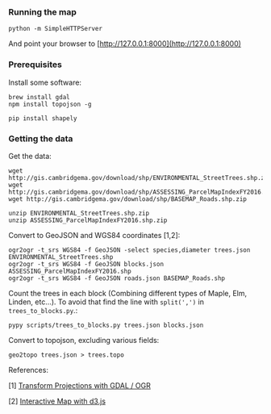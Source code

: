 ### Running the map

```
python -m SimpleHTTPServer
```

And point your browser to [http://127.0.0.1:8000](http://127.0.0.1:8000)


### Prerequisites

Install some software:

```
brew install gdal
npm install topojson -g

pip install shapely
```

### Getting the data

Get the data:

```
wget http://gis.cambridgema.gov/download/shp/ENVIRONMENTAL_StreetTrees.shp.zip
wget http://gis.cambridgema.gov/download/shp/ASSESSING_ParcelMapIndexFY2016.shp.zip
wget http://gis.cambridgema.gov/download/shp/BASEMAP_Roads.shp.zip

unzip ENVIRONMENTAL_StreetTrees.shp.zip
unzip ASSESSING_ParcelMapIndexFY2016.shp.zip
```

Convert to GeoJSON and WGS84 coordinates [1,2]:

```
ogr2ogr -t_srs WGS84 -f GeoJSON -select species,diameter trees.json ENVIRONMENTAL_StreetTrees.shp
ogr2ogr -t_srs WGS84 -f GeoJSON blocks.json ASSESSING_ParcelMapIndexFY2016.shp
ogr2ogr -t_srs WGS84 -f GeoJSON roads.json BASEMAP_Roads.shp
```

Count the trees in each block (Combining different types of Maple, Elm, Linden, etc...). 
To avoid that find the line with `split(',')` in `trees_to_blocks.py`.:

```
pypy scripts/trees_to_blocks.py trees.json blocks.json
```

Convert to topojson, excluding various fields:

```
geo2topo trees.json > trees.topo
```

References:

[1] [Transform Projections with GDAL / OGR](http://gothos.info/2009/04/transform-projections-with-gdal-ogr/)

[2] [Interactive Map with d3.js](http://www.tnoda.com/blog/2013-12-07)
